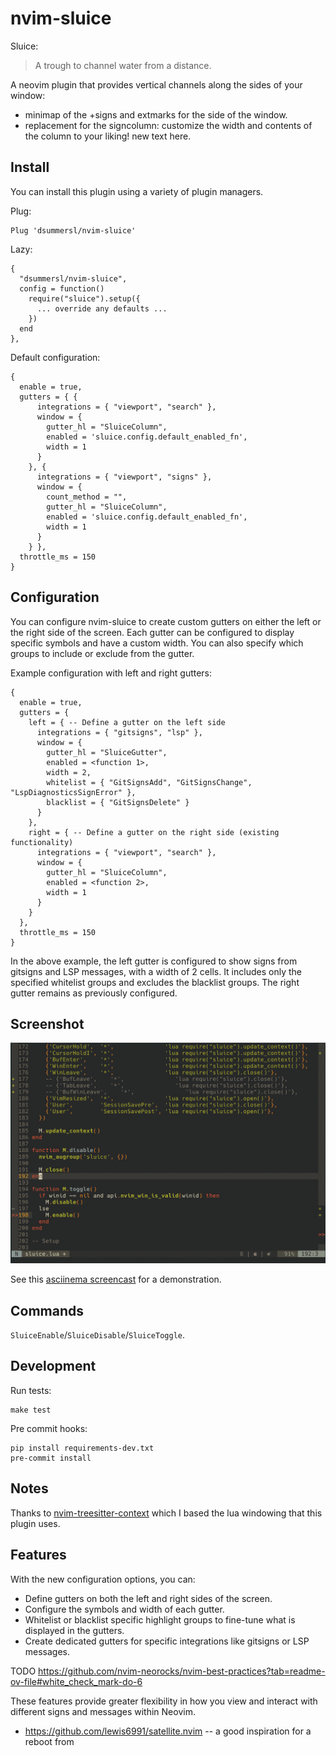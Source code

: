 # nvim-sluice

Sluice:

> A trough to channel water from a distance.

A neovim plugin that provides vertical channels along the sides of your window:
- minimap of the +signs and extmarks for the side of the window.
- replacement for the signcolumn: customize the width and contents of the column to your liking!
new text here.

## Install

You can install this plugin using a variety of plugin managers.

Plug:

```
Plug 'dsummersl/nvim-sluice'
```

Lazy:

```
{
  "dsummersl/nvim-sluice",
  config = function()
    require("sluice").setup({
      ... override any defaults ...
    })
  end
},

```


Default configuration:

```vim
{
  enable = true,
  gutters = { {
      integrations = { "viewport", "search" },
      window = {
        gutter_hl = "SluiceColumn",
        enabled = 'sluice.config.default_enabled_fn',
        width = 1
      }
    }, {
      integrations = { "viewport", "signs" },
      window = {
        count_method = "",
        gutter_hl = "SluiceColumn",
        enabled = 'sluice.config.default_enabled_fn',
        width = 1
      }
    } },
  throttle_ms = 150
}
```

## Configuration

You can configure nvim-sluice to create custom gutters on either the left or the right side of the screen. Each gutter can be configured to display specific symbols and have a custom width. You can also specify which groups to include or exclude from the gutter.

Example configuration with left and right gutters:

```vim
{
  enable = true,
  gutters = {
    left = { -- Define a gutter on the left side
      integrations = { "gitsigns", "lsp" },
      window = {
        gutter_hl = "SluiceGutter",
        enabled = <function 1>,
        width = 2,
        whitelist = { "GitSignsAdd", "GitSignsChange", "LspDiagnosticsSignError" },
        blacklist = { "GitSignsDelete" }
      }
    },
    right = { -- Define a gutter on the right side (existing functionality)
      integrations = { "viewport", "search" },
      window = {
        gutter_hl = "SluiceColumn",
        enabled = <function 2>,
        width = 1
      }
    }
  },
  throttle_ms = 150
}
```

In the above example, the left gutter is configured to show signs from gitsigns and LSP messages, with a width of 2 cells. It includes only the specified whitelist groups and excludes the blacklist groups. The right gutter remains as previously configured.

## Screenshot

[![asciicast](./static/screenshot.png)](https://asciinema.org/a/QXQfhGBm5Zlx1R2oYQkgQfYVu?t=10)

See this [asciinema screencast](https://asciinema.org/a/QXQfhGBm5Zlx1R2oYQkgQfYVu?t=10) for a demonstration.

## Commands

`SluiceEnable`/`SluiceDisable`/`SluiceToggle`.

## Development

Run tests:

    make test

Pre commit hooks:

    pip install requirements-dev.txt
    pre-commit install

## Notes

Thanks to [nvim-treesitter-context](https://github.com/romgrk/nvim-treesitter-context) which I based the lua windowing that this plugin uses.

## Features

With the new configuration options, you can:

- Define gutters on both the left and right sides of the screen.
- Configure the symbols and width of each gutter.
- Whitelist or blacklist specific highlight groups to fine-tune what is displayed in the gutters.
- Create dedicated gutters for specific integrations like gitsigns or LSP messages.

TODO https://github.com/nvim-neorocks/nvim-best-practices?tab=readme-ov-file#white_check_mark-do-6

These features provide greater flexibility in how you view and interact with different signs and messages within Neovim.

- https://github.com/lewis6991/satellite.nvim -- a good inspiration for a reboot from 
